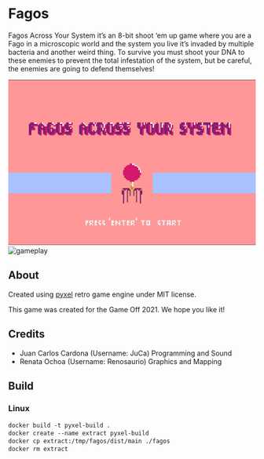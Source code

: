 # Fagos

Fagos Across Your System it’s an 8-bit shoot ‘em up game where you are a Fago in a microscopic world and the system you live it’s invaded by multiple bacteria and another weird thing. 
To survive you must shoot your DNA to these enemies to prevent the total infestation of the system, but be careful, the enemies are going to defend themselves!

![title](images-fagos/tittle.png)
![gameplay](https://user-images.githubusercontent.com/85807899/144197836-55c783aa-5382-468c-87d3-9dd35da445cf.gif)

## About
Created using [pyxel](https://github.com/kitao/pyxel) retro game engine under MIT license. 

This game was created for the Game Off 2021.
We hope you like it!

## Credits
- Juan Carlos Cardona (Username: JuCa) Programming and Sound
- Renata Ochoa (Username: Renosaurio) Graphics and Mapping

## Build

### Linux
```
docker build -t pyxel-build .
docker create --name extract pyxel-build
docker cp extract:/tmp/fagos/dist/main ./fagos
docker rm extract
```
